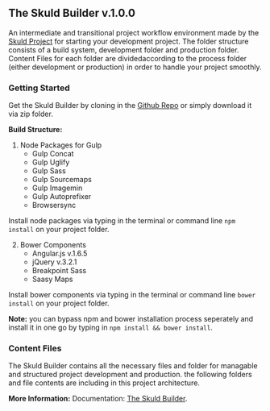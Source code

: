 ## The Skuld Builder v.1.0.0

An intermediate and transitional project workflow environment made by the [Skuld Project](www.facebook.com/miguel.dechavez.3)
for starting your development project. The folder structure consists of a build system, development folder and production folder. Content Files for each folder are dividedaccording to the process folder (either development or production) in order to 
handle your project smoothly.


### Getting Started

Get the Skuld Builder by cloning in the [Github Repo](https://github.com/eclair-29/app-.git)
or simply download it via zip folder.

**Build Structure:**
1. Node Packages for Gulp
     * Gulp Concat
     * Gulp Uglify
     * Gulp Sass
     * Gulp Sourcemaps
     * Gulp Imagemin
     * Gulp Autoprefixer
     * Browsersync

Install node packages via typing in the terminal or command line `npm install` on your project folder.

2. Bower Components
     * Angular.js v.1.6.5
     * jQuery v.3.2.1
     * Breakpoint Sass
     * Saasy Maps

Install bower components via typing in the terminal or command line `bower install` on your project folder.

**Note:** you can bypass npm and bower installation process seperately and install it in one go by 
typing in `npm install && bower install`.


### Content Files

The Skuld Builder contains all the necessary files and folder for managable and structured project development
and production. the following folders and file contents are including in this project architecture.



**More Information:** Documentation: [The Skuld Builder](https://www.facebook.com/miguel.dechavez.3).




